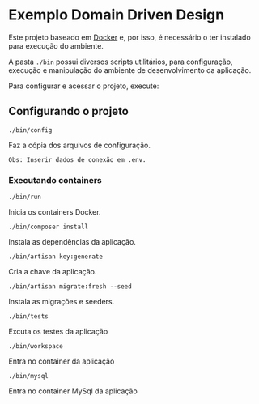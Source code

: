 # Exemplo Domain Driven Design

Este projeto baseado em [Docker](https://www.docker.com/) e, por isso, é necessário o ter instalado para execução do ambiente.

A pasta `./bin` possui diversos scripts utilitários, para configuração, execução e manipulação do ambiente de desenvolvimento da aplicação.

Para configurar e acessar o projeto, execute:

## Configurando o projeto

```
./bin/config
```
Faz a cópia dos arquivos de configuração.

```
Obs: Inserir dados de conexão em .env.
```

### Executando containers
```
./bin/run
```
Inicia os containers Docker.

```
./bin/composer install
```
Instala as dependências da aplicação.

```
./bin/artisan key:generate
```
Cria a chave da aplicação.

```
./bin/artisan migrate:fresh --seed
```
Instala as migrações e seeders.

```
./bin/tests
```
Excuta os testes da aplicação

```
./bin/workspace
```
Entra no container da aplicação

```
./bin/mysql
```
Entra no container MySql da aplicação
